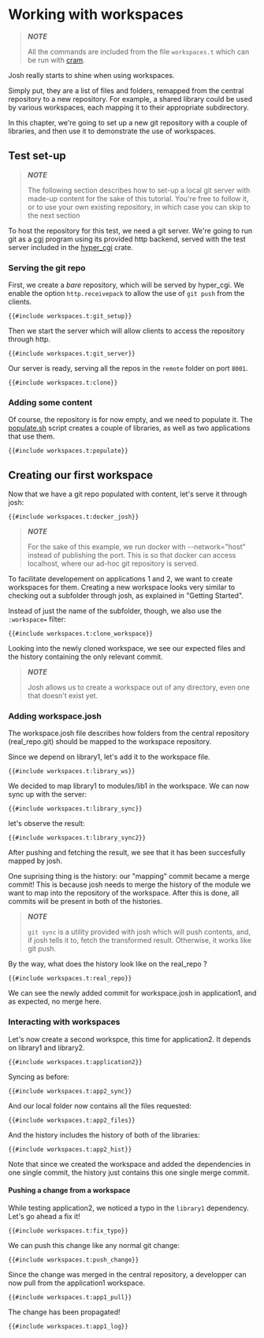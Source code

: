 # Working with workspaces

> ***NOTE***
>
> All the commands are included from the file `workspaces.t`
> which can be run with [cram](https://bitheap.org/cram/).

Josh really starts to shine when using workspaces.

Simply put, they are a list of files and folders, remapped from the central repository
to a new repository.
For example, a shared library could be used by various workspaces, each mapping it to
their appropriate subdirectory.

In this chapter, we're going to set up a new git repository with a couple of libraries,
and then use it to demonstrate the use of workspaces.

## Test set-up

> ***NOTE***
>
> The following section describes how to set-up a local git server with made-up content
> for the sake of this tutorial.
> You're free to follow it, or to use your own existing repository, in which case you
> can skip to the next section

To host the repository for this test, we need a git server.
We're going to run git as a [cgi](https://en.wikipedia.org/wiki/Common_Gateway_Interface)
program using its provided http backend, served with the test server included in
the [hyper\_cgi](https://crates.io/crates/hyper_cgi) crate.

### Serving the git repo
First, we create a *bare* repository, which will be served by hyper\_cgi. We enable
the option `http.receivepack` to allow the use of `git push` from the clients.

```shell
{{#include workspaces.t:git_setup}}
```

Then we start the server which will allow clients to access the repository through
http.

```shell
{{#include workspaces.t:git_server}}
```

Our server is ready, serving all the repos in the `remote` folder on port `8001`.

```shell
{{#include workspaces.t:clone}}
```

### Adding some content
Of course, the repository is for now empty, and we need to populate it.
The [populate.sh](populate.sh) script creates a couple of libraries, as well as two applications that use
them.

```shell
{{#include workspaces.t:populate}}
```

## Creating our first workspace
Now that we have a git repo populated with content, let's serve it through josh:

```shell
{{#include workspaces.t:docker_josh}}
```

> ***NOTE***
>
> For the sake of this example, we run docker with --network="host" instead of publishing the port.
> This is so that docker can access localhost, where our ad-hoc git repository is served.

To facilitate developement on applications 1 and 2, we want to create workspaces for them.
Creating a new workspace looks very similar to checking out a subfolder through josh, as explained
in "Getting Started".

Instead of just the name of the subfolder, though, we also use the `:workspace=` filter:

```shell
{{#include workspaces.t:clone_workspace}}
```

Looking into the newly cloned workspace, we see our expected files and the history containing the
only relevant commit.

> ***NOTE***
>
> Josh allows us to create a workspace out of any directory, even one that doesn't exist yet.

### Adding workspace.josh

The workspace.josh file describes how folders from the central repository (real\_repo.git)
should be mapped to the workspace repository.

Since we depend on library1, let's add it to the workspace file.

```shell
{{#include workspaces.t:library_ws}}
```

We decided to map library1 to modules/lib1 in the workspace.
We can now sync up with the server:

```shell
{{#include workspaces.t:library_sync}}
```

let's observe the result:

```shell
{{#include workspaces.t:library_sync2}}
```

After pushing and fetching the result, we see that it has been succesfully mapped by josh.

One suprising thing is the history: our "mapping" commit became a merge commit!
This is because josh needs to merge the history of the module we want to map into the
repository of the workspace.
After this is done, all commits will be present in both of the histories.

> ***NOTE***
>
> `git sync` is a utility provided with josh which will push contents, and, if josh tells
> it to, fetch the transformed result. Otherwise, it works like git push.

By the way, what does the history look like on the real\_repo ?

```shell
{{#include workspaces.t:real_repo}}
```

We can see the newly added commit for workspace.josh in application1, and as expected,
no merge here.

### Interacting with workspaces

Let's now create a second workspce, this time for application2.
It depends on library1 and library2.

```shell
{{#include workspaces.t:application2}}
```

Syncing as before:

```shell
{{#include workspaces.t:app2_sync}}
```

And our local folder now contains all the files requested:

```shell
{{#include workspaces.t:app2_files}}
```

And the history includes the history of both of the libraries:

```shell
{{#include workspaces.t:app2_hist}}
```

Note that since we created the workspace and added the dependencies in one single commit,
the history just contains this one single merge commit.

#### Pushing a change from a workspace

While testing application2, we noticed a typo in the `library1` dependency.
Let's go ahead a fix it!

```shell
{{#include workspaces.t:fix_typo}}
```

We can push this change like any normal git change:

```shell
{{#include workspaces.t:push_change}}
```

Since the change was merged in the central repository, 
a developper can now pull from the application1 workspace.

```shell
{{#include workspaces.t:app1_pull}}
```

The change has been propagated!

```shell
{{#include workspaces.t:app1_log}}
```
